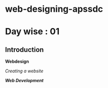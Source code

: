 # web-designing-apssdc

# Day wise : 01
## Introduction
**Webdesign**

*Creating a website*

***Web Development***
